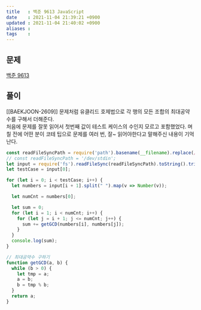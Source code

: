 ```yaml
---
title   : 백준 9613 JavaScript 
date    : 2021-11-04 21:39:21 +0900
updated : 2021-11-04 21:40:02 +0900
aliases : 
tags    : 
---
```

## 문제
[백준 9613](https://www.acmicpc.net/problem/9613)

## 풀이
[[BAEKJOON-2609]] 문제처럼 유클리드 호제법으로 각 행의 모든 조합의 최대공약수를 구해서 더해준다.  
처음에 문제를 잘못 읽어서 첫번째 값이 테스트 케이스의 수인지 모르고 포함했었다. 며칠 전에 어떤 분이 코테 팁으로 문제를 여러 번, 잘~ 읽어야한다고 말해주신 내용이 기억난다. 
```javascript
const readFileSyncPath = require('path').basename(__filename).replace(/js$/, 'txt');
// const readFileSyncPath = '/dev/stdin';
let input = require('fs').readFileSync(readFileSyncPath).toString().trim().split("\n");
let testCase = input[0];

for (let i = 0; i < testCase; i++) {
  let numbers = input[i + 1].split(" ").map(v => Number(v));

  let numCnt = numbers[0];

  let sum = 0;
  for (let i = 1; i < numCnt; i++) {
    for (let j = i + 1; j <= numCnt; j++) {
      sum += getGCD(numbers[i], numbers[j]);
    }
  }
  console.log(sum);
}

// 최대공약수 구하기
function getGCD(a, b) {
  while (b > 0) {
    let tmp = a;
    a = b;
    b = tmp % b;
  }
  return a;
}
```